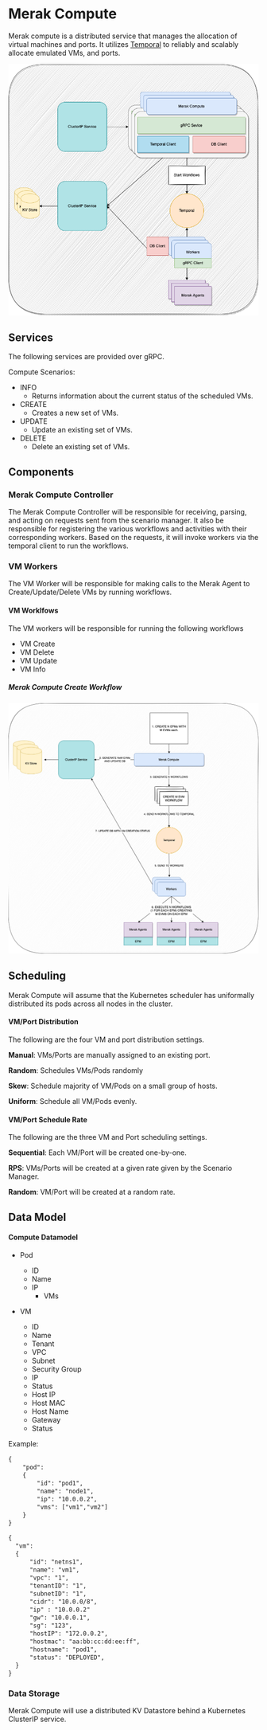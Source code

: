 # Merak Compute

Merak compute is a distributed service that manages the allocation of virtual machines and ports. It utilizes [Temporal](https://temporal.io) to reliably and scalably allocate emulated VMs, and ports.

![merak compute design diagram](../images/merak_compute_design_diagram.png)

## Services

The following services are provided over gRPC.

Compute Scenarios:
- INFO
  - Returns information about the current status of the scheduled VMs.
- CREATE
  - Creates a new set of VMs.
- UPDATE
  - Update an existing set of VMs.
- DELETE
  - Delete an existing set of VMs.

## Components

### Merak Compute Controller
The Merak Compute Controller will be responsible for receiving, parsing, and acting on requests sent  from the scenario manager. It also be responsible for registering the various
workflows and activities with their corresponding workers.
Based on the requests, it will invoke workers via the temporal client to run the workflows.

### VM Workers
The VM Worker will be responsible for making calls to the Merak Agent to Create/Update/Delete VMs by running workflows.

#### VM Worklfows

The VM workers will be responsible for running the following workflows

- VM Create
- VM Delete
- VM Update
- VM Info


##### Merak Compute Create Workflow

![merak compute create workflow diagram](../images/merak_compute_workflow_diagram.png)


## Scheduling

Merak Compute will assume that the Kubernetes scheduler has uniformally distributed its pods across all nodes in the cluster.

#### VM/Port Distribution

The following are the four VM and port distribution settings.

**Manual**: VMs/Ports are manually assigned to an existing port.

**Random**: Schedules VMs/Pods randomly

**Skew**: Schedule majority of VM/Pods on a small group of hosts.

**Uniform**: Schedule all VM/Pods evenly.

#### VM/Port Schedule Rate

The following are the three VM and Port scheduling settings.

**Sequential**: Each VM/Port will be created one-by-one.

**RPS**: VMs/Ports will be created at a given rate given by the Scenario Manager.

**Random**: VM/Port will be created at a random rate.

## Data Model



#### Compute Datamodel

- Pod
  - ID
  - Name
  - IP
    - VMs

- VM
  - ID
  - Name
  - Tenant
  - VPC
  - Subnet
  - Security Group
  - IP
  - Status
  - Host IP
  - Host MAC
  - Host Name
  - Gateway
  - Status



Example:
```
{
    "pod":
    {
        "id": "pod1",
        "name": "node1",
        "ip": "10.0.0.2",
        "vms": ["vm1","vm2"]
    }
}
```

```
{
  "vm":
  {
      "id": "netns1",
      "name": "vm1",
      "vpc": "1",
      "tenantID": "1",
      "subnetID": "1",
      "cidr": "10.0.0/8",
      "ip" : "10.0.0.2"
      "gw": "10.0.0.1",
      "sg": "123",
      "hostIP": "172.0.0.2",
      "hostmac": "aa:bb:cc:dd:ee:ff",
      "hostname": "pod1",
      "status": "DEPLOYED",
  }
}
```


### Data Storage
Merak Compute will use a distributed KV Datastore behind a Kubernetes ClusterIP service.
